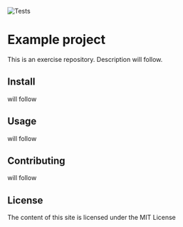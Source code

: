 ![Tests](https://github.com/florence-bockting/test-repo/actions/workflows/documentation.yml/badge.svg)

# Example project

This is an exercise repository. Description will follow.

## Install
will follow

## Usage 
will follow

## Contributing
will follow

## License
The content of this site is licensed under the MIT License

